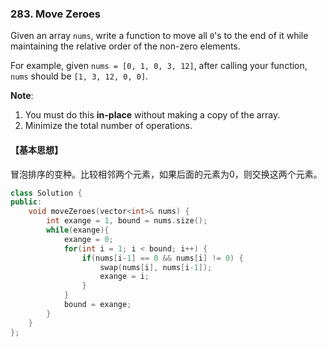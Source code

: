 ### 283. Move Zeroes

Given an array `nums`, write a function to move all `0`'s to the end of it while maintaining the relative order of the non-zero elements.

For example, given `nums = [0, 1, 0, 3, 12]`, after calling your function, `nums` should be `[1, 3, 12, 0, 0]`.

**Note**:

1. You must do this **in-place** without making a copy of the array.
2. Minimize the total number of operations.

#### 【基本思想】

冒泡排序的变种。比较相邻两个元素，如果后面的元素为0，则交换这两个元素。

```c++
class Solution {
public:
    void moveZeroes(vector<int>& nums) {
        int exange = 1, bound = nums.size();
        while(exange){
        	exange = 0;
        	for(int i = 1; i < bound; i++) {
        		if(nums[i-1] == 0 && nums[i] != 0) {
        			swap(nums[i], nums[i-1]);
        			exange = i;
				}
			}
			bound = exange;
		}
    }
};
```

